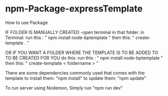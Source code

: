 # npm-Package-expressTemplate
How to use Package

IF FOLDER IS MANUALLY CREATED
-open terminal in that folder.
in Terminal: 
  run this :   " npm install node-bptemplate "
  then this: " create-template . "

OR 
IF YOU WANT A FOLDER WHERE THE TEMPLATE IS TO BE ADDED TO TO BE CREATED FOR YOU
 do this:
  run this :   " npm install node-bptemplate "
  then this:  " create-template < foldername > "

  There are some dependencies commonly used that comes with the template
  to install them:
   "npm install"
  to update them:
  "npm update"

  To run server using Nodemon, Simply run
    "npm run dev"

